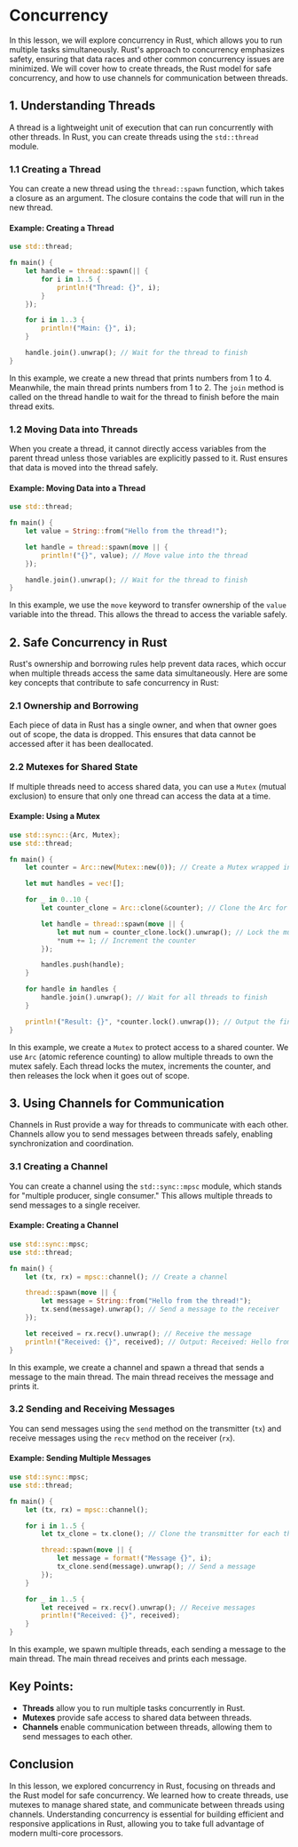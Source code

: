 # Concurrency

In this lesson, we will explore concurrency in Rust, which allows you to run multiple tasks simultaneously. Rust's approach to concurrency emphasizes safety, ensuring that data races and other common concurrency issues are minimized. We will cover how to create threads, the Rust model for safe concurrency, and how to use channels for communication between threads.

## 1. Understanding Threads

A thread is a lightweight unit of execution that can run concurrently with other threads. In Rust, you can create threads using the `std::thread` module.

### 1.1 Creating a Thread

You can create a new thread using the `thread::spawn` function, which takes a closure as an argument. The closure contains the code that will run in the new thread.

#### Example: Creating a Thread

```rust
use std::thread;

fn main() {
    let handle = thread::spawn(|| {
        for i in 1..5 {
            println!("Thread: {}", i);
        }
    });

    for i in 1..3 {
        println!("Main: {}", i);
    }

    handle.join().unwrap(); // Wait for the thread to finish
}
```

In this example, we create a new thread that prints numbers from 1 to 4. Meanwhile, the main thread prints numbers from 1 to 2. The `join` method is called on the thread handle to wait for the thread to finish before the main thread exits.

### 1.2 Moving Data into Threads

When you create a thread, it cannot directly access variables from the parent thread unless those variables are explicitly passed to it. Rust ensures that data is moved into the thread safely.

#### Example: Moving Data into a Thread

```rust
use std::thread;

fn main() {
    let value = String::from("Hello from the thread!");

    let handle = thread::spawn(move || {
        println!("{}", value); // Move value into the thread
    });

    handle.join().unwrap(); // Wait for the thread to finish
}
```

In this example, we use the `move` keyword to transfer ownership of the `value` variable into the thread. This allows the thread to access the variable safely.

## 2. Safe Concurrency in Rust

Rust's ownership and borrowing rules help prevent data races, which occur when multiple threads access the same data simultaneously. Here are some key concepts that contribute to safe concurrency in Rust:

### 2.1 Ownership and Borrowing

Each piece of data in Rust has a single owner, and when that owner goes out of scope, the data is dropped. This ensures that data cannot be accessed after it has been deallocated.

### 2.2 Mutexes for Shared State

If multiple threads need to access shared data, you can use a `Mutex` (mutual exclusion) to ensure that only one thread can access the data at a time.

#### Example: Using a Mutex

```rust
use std::sync::{Arc, Mutex};
use std::thread;

fn main() {
    let counter = Arc::new(Mutex::new(0)); // Create a Mutex wrapped in an Arc

    let mut handles = vec![];

    for _ in 0..10 {
        let counter_clone = Arc::clone(&counter); // Clone the Arc for each thread

        let handle = thread::spawn(move || {
            let mut num = counter_clone.lock().unwrap(); // Lock the mutex
            *num += 1; // Increment the counter
        });

        handles.push(handle);
    }

    for handle in handles {
        handle.join().unwrap(); // Wait for all threads to finish
    }

    println!("Result: {}", *counter.lock().unwrap()); // Output the final count
}
```

In this example, we create a `Mutex` to protect access to a shared counter. We use `Arc` (atomic reference counting) to allow multiple threads to own the mutex safely. Each thread locks the mutex, increments the counter, and then releases the lock when it goes out of scope.

## 3. Using Channels for Communication

Channels in Rust provide a way for threads to communicate with each other. Channels allow you to send messages between threads safely, enabling synchronization and coordination.

### 3.1 Creating a Channel

You can create a channel using the `std::sync::mpsc` module, which stands for "multiple producer, single consumer." This allows multiple threads to send messages to a single receiver.

#### Example: Creating a Channel

```rust
use std::sync::mpsc;
use std::thread;

fn main() {
    let (tx, rx) = mpsc::channel(); // Create a channel

    thread::spawn(move || {
        let message = String::from("Hello from the thread!");
        tx.send(message).unwrap(); // Send a message to the receiver
    });

    let received = rx.recv().unwrap(); // Receive the message
    println!("Received: {}", received); // Output: Received: Hello from the thread!
}
```

In this example, we create a channel and spawn a thread that sends a message to the main thread. The main thread receives the message and prints it.

### 3.2 Sending and Receiving Messages

You can send messages using the `send` method on the transmitter (`tx`) and receive messages using the `recv` method on the receiver (`rx`).

#### Example: Sending Multiple Messages

```rust
use std::sync::mpsc;
use std::thread;

fn main() {
    let (tx, rx) = mpsc::channel();

    for i in 1..5 {
        let tx_clone = tx.clone(); // Clone the transmitter for each thread

        thread::spawn(move || {
            let message = format!("Message {}", i);
            tx_clone.send(message).unwrap(); // Send a message
        });
    }

    for _ in 1..5 {
        let received = rx.recv().unwrap(); // Receive messages
        println!("Received: {}", received);
    }
}
```

In this example, we spawn multiple threads, each sending a message to the main thread. The main thread receives and prints each message.

## Key Points:
- **Threads** allow you to run multiple tasks concurrently in Rust.
- **Mutexes** provide safe access to shared data between threads.
- **Channels** enable communication between threads, allowing them to send messages to each other.

## Conclusion

In this lesson, we explored concurrency in Rust, focusing on threads and the Rust model for safe concurrency. We learned how to create threads, use mutexes to manage shared state, and communicate between threads using channels. Understanding concurrency is essential for building efficient and responsive applications in Rust, allowing you to take full advantage of modern multi-core processors.
